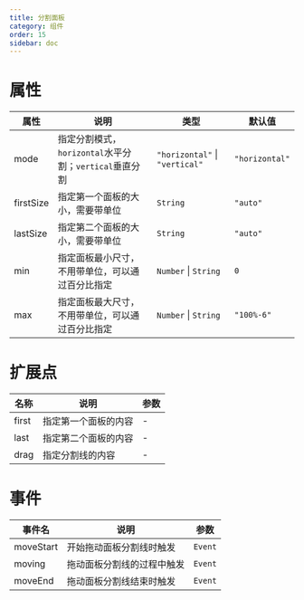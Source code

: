 ```yaml
---
title: 分割面板
category: 组件
order: 15 
sidebar: doc
---
```


# 属性

| 属性 | 说明 | 类型 | 默认值 |
| --- | --- | --- | --- |
| mode | 指定分割模式，`horizontal`水平分割；`vertical`垂直分割 | `"horizontal"` &#124; `"vertical"` | `"horizontal"` |
| firstSize | 指定第一个面板的大小，需要带单位 | `String` | `"auto"` |
| lastSize | 指定第二个面板的大小，需要带单位 | `String` | `"auto"` |
| min | 指定面板最小尺寸，不用带单位，可以通过百分比指定 | `Number` &#124; `String` | `0` |
| max | 指定面板最大尺寸，不用带单位，可以通过百分比指定 | `Number` &#124; `String` | `"100%-6"` |

# 扩展点

| 名称 | 说明 | 参数 |
| --- | --- | --- |
| first | 指定第一个面板的内容 | - |
| last | 指定第二个面板的内容 | - |
| drag | 指定分割线的内容 | - |

# 事件

| 事件名 | 说明 | 参数 |
| --- | --- | --- |
| moveStart | 开始拖动面板分割线时触发 | `Event` |
| moving | 拖动面板分割线的过程中触发 | `Event` |
| moveEnd | 拖动面板分割线结束时触发 | `Event` |
